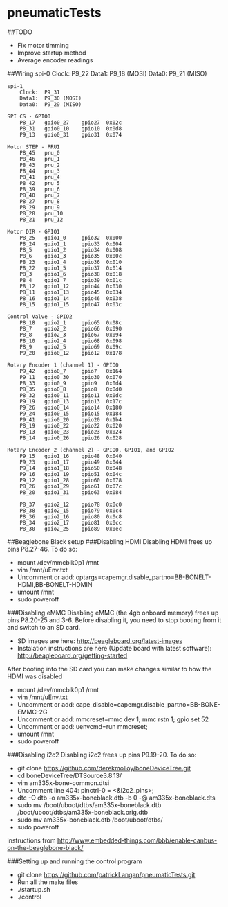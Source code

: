 pneumaticTests
==============

##TODO
- Fix motor timming
- Improve startup method
- Average encoder readings


##Wiring
	spi-0
		Clock:	P9_22
		Data1:	P9_18 (MOSI)
		Data0:	P9_21 (MISO)

	spi-1
		Clock:	P9_31
		Data1:	P9_30 (MOSI)
		Data0:	P9_29 (MISO)

	SPI CS - GPIO0
		P8_17   gpio0_27	gpio27  0x02c
		P8_31   gpio0_10	gpio10  0x0d8
		P9_13   gpio0_31	gpio31  0x074

	Motor STEP - PRU1
		P8_45	pru_0
		P8_46	pru_1
		P8_43	pru_2
		P8_44	pru_3
		P8_41	pru_4
		P8_42	pru_5
		P8_39	pru_6
		P8_40	pru_7
		P8_27	pru_8
		P8_29	pru_9
		P8_28	pru_10
		P8_21	pru_12

	Motor DIR - GPIO1
		P8_25   gpio1_0 	gpio32  0x000
		P8_24   gpio1_1 	gpio33  0x004
		P8_5    gpio1_2 	gpio34  0x008
		P8_6    gpio1_3 	gpio35  0x00c
		P8_23   gpio1_4 	gpio36  0x010
		P8_22   gpio1_5 	gpio37  0x014
		P8_3    gpio1_6 	gpio38  0x018
		P8_4    gpio1_7 	gpio39  0x01c
		P8_12   gpio1_12	gpio44  0x030
		P8_11   gpio1_13	gpio45  0x034
		P8_16   gpio1_14	gpio46  0x038
		P8_15   gpio1_15	gpio47  0x03c

	Control Valve - GPIO2
		P8_18	gpio2_1		gpio65	0x08c
		P8_7	gpio2_2		gpio66	0x090
		P8_8	gpio2_3		gpio67	0x094
		P8_10	gpio2_4		gpio68	0x098
		P8_9	gpio2_5		gpio69	0x09c
		P9_20	gpio0_12	gpio12	0x178

	Rotary Encoder 1 (channel 1) - GPIO0
		P9_42   gpio0_7 	gpio7   0x164
		P9_11   gpio0_30	gpio30  0x070
		P8_33   gpio0_9 	gpio9   0x0d4
		P8_35   gpio0_8 	gpio8   0x0d0
		P8_32   gpio0_11	gpio11  0x0dc
		P9_19   gpio0_13	gpio13  0x17c
		P9_26   gpio0_14	gpio14  0x180
		P9_24   gpio0_15	gpio15  0x184
		P9_41   gpio0_20	gpio20  0x1b4
		P8_19   gpio0_22	gpio22  0x020
		P8_13   gpio0_23	gpio23  0x024
		P8_14   gpio0_26	gpio26  0x028

	Rotary Encoder 2 (channel 2) - GPIO0, GPIO1, and GPIO2
		P9_15   gpio1_16	gpio48  0x040
		P9_23   gpio1_17	gpio49  0x044
		P9_14   gpio1_18	gpio50  0x048
		P9_16   gpio1_19	gpio51  0x04c
		P9_12   gpio1_28	gpio60  0x078
		P8_26   gpio1_29	gpio61  0x07c
		P8_20   gpio1_31	gpio63  0x084

		P8_37   gpio2_12	gpio78  0x0c0
		P8_38   gpio2_15	gpio79  0x0c4
		P8_36   gpio2_16	gpio80  0x0c8
		P8_34   gpio2_17	gpio81  0x0cc
		P8_30   gpio2_25	gpio89  0x0ec


##Beaglebone Black setup
###Disabling HDMI
Disabling HDMI frees up pins P8.27-46.  To do so:
- mount /dev/mmcblk0p1  /mnt
- vim /mnt/uEnv.txt
- Uncomment or add: optargs=capemgr.disable_partno=BB-BONELT-HDMI,BB-BONELT-HDMIN
- umount /mnt
- sudo poweroff

###Disabling eMMC
Disabling eMMC (the 4gb onboard memory) frees up pins P8.20-25 and 3-6.  Before disabling it, you need to stop booting from it and switch to an SD card.
- SD images are here: http://beagleboard.org/latest-images
- Instalation instructions are here (Update board with latest software): http://beagleboard.org/getting-started

After booting into the SD card you can make changes similar to how the HDMI was disabled
- mount /dev/mmcblk0p1  /mnt
- vim /mnt/uEnv.txt
- Uncomment or add: cape_disable=capemgr.disable_partno=BB-BONE-EMMC-2G
- Uncomment or add: mmcreset=mmc dev 1; mmc rstn 1; gpio set 52
- Uncomment or add: uenvcmd=run mmcreset;
- umount /mnt
- sudo poweroff

###Disabling i2c2
Disabling i2c2 frees up pins P9.19-20.  To do so:
- git clone https://github.com/derekmolloy/boneDeviceTree.git
- cd boneDeviceTree/DTSource3.8.13/
- vim am335x-bone-common.dtsi
- Uncomment line 404: pinctrl-0 = <&i2c2_pins>;
- dtc -O dtb -o am335x-boneblack.dtb -b 0 -@ am335x-boneblack.dts
- sudo mv /boot/uboot/dtbs/am335x-boneblack.dtb /boot/uboot/dtbs/am335x-boneblack.orig.dtb
- sudo mv am335x-boneblack.dtb /boot/uboot/dtbs/
- sudo poweroff

instructions from http://www.embedded-things.com/bbb/enable-canbus-on-the-beaglebone-black/

###Setting up and running the control program
- git clone https://github.com/patrickLangan/pneumaticTests.git
- Run all the make files
- ./startup.sh
- ./control

